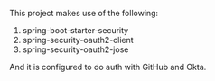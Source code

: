 This project makes use of the following:
1) spring-boot-starter-security
2) spring-security-oauth2-client
3) spring-security-oauth2-jose

And it is configured to do auth with GitHub and Okta.
